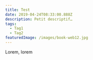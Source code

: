 ```yaml
---
title: Test
date: 2019-04-24T08:33:00.888Z
description: Petit descriptif…
tags:
  - Tag1
  - Tag2
featuredImage: /images/book-web12.jpg
---
```

Lorem, lorem 
